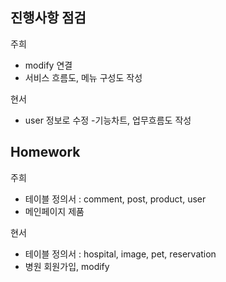 ## 진행사항 점검

주희
- modify 연결
- 서비스 흐름도, 메뉴 구성도 작성

현서
- user 정보로 수정
-기능차트, 업무흐름도 작성

## Homework
주희
- 테이블 정의서 : comment, post, product, user
- 메인페이지 제품

현서
- 테이블 정의서 : hospital, image, pet, reservation
- 병원 회원가입, modify